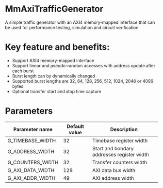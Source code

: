 # MmAxiTrafficGenerator
A simple traffic generator with an AXI4 memory-mapped interface that can be used for performance testing, simulation and circuit verification.

# Key feature and benefits:
- Support AXI4 memory-mapped interface
- Support linear and pseudo-random accesses with address update after each burst
- Burst length can by dynamically changed
- Supported burst lengths are 32, 64, 128, 256, 512, 1024, 2048 or 4096 bytes
- Optional transfer start and stop time capture 
  
# Parameters
|Parameter name|Default value|Description|
|---|---|---|
|G_TIMEBASE_WIDTH|32|Timebase register width|
|G_ADDRESS_WIDTH|32|Start and bondary addresses register width|
|G_COUNTERS_WIDTH|32|Transfer counters width|
|G_AXI_DATA_WIDTH|128|AXI data bus width|
|G_AXI_ADDR_WIDTH|49|AXI address width|